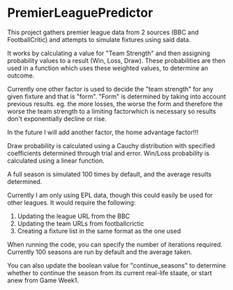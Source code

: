 # PremierLeaguePredictor

This project gathers premier league data from 2 sources (BBC and FootballCritic) and attempts to simulate fixtures using said data. 

It works by calculating a value for "Team Strength" and then assigning probability values to a result (Win, Loss, Draw). 
These probabilities are then used in a function which uses these weighted values, to determine an outcome. 

Currently one other factor is used to decide the "team strength" for any given fixture and that is "form". 
"Form" is determined by taking into account previous results. eg. the more losses, the worse the form and 
therefore the worse the team strength to a limiting factorwhich is necessary so results don't exponentially decline or rise.

In the future I will add another factor, the home advantage factor!!!

Draw probability is calculated using a Cauchy distribution with specified coefficients determined through trial and error. 
Win/Loss probability is calculated using a linear function. 

A full season is simulated 100 times by default, and the average results determined. 

Currently I am only using EPL data, though this could easily be used for other leagues. It would require the following:

1. Updating the league URL from the BBC
2. Updating the team URLs from footballcrictic
3. Creating a fixture list in the same format as the one used


When running the code, you can specify the number of iterations required. Currently 100 seasons are run by default and the average taken. 

You can also update the boolean value for  "continue_seasons" to determine whether to continue the season from its current real-life staate, or start anew from Game Week1. 
